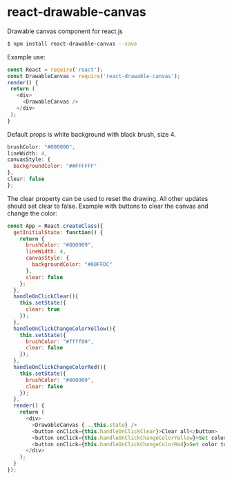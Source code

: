 # react-drawable-canvas
Drawable canvas component for react.js

```bash
$ npm install react-drawable-canvas --save
```
Example use:
 ```js
const React = require('react');
const DrawableCanvas = require('react-drawable-canvas');
render() {
  return (
    <div>
      <DrawableCanvas />
    </div>
  );
}
```
Default props is white background with black brush, size 4.
```js
brushColor: "#000000",
lineWidth: 4,
canvasStyle: {
  backgroundColor: "##FFFFFF"
},
clear: false
};
```
The clear property can be used to reset the drawing. All other updates should set clear to false.
Example with buttons to clear the canvas and change the color:
```js
const App = React.createClass({
  getInitialState: function() {
    return {
      brushColor: "#800909",
      lineWidth: 4,
      canvasStyle: {
        backgroundColor: "#00FFDC"
      },
      clear: false
    };
  },
  handleOnClickClear(){
    this.setState({
      clear: true
    });
  },
  handleOnClickChangeColorYellow(){
    this.setState({
      brushColor: "#ffff00",
      clear: false
    });
  },
  handleOnClickChangeColorRed(){
    this.setState({
      brushColor: "#800909",
      clear: false
    });
  },
  render() {
    return (
      <div>
        <DrawableCanvas {...this.state} />
        <button onClick={this.handleOnClickClear}>Clear all</button>
        <button onClick={this.handleOnClickChangeColorYellow}>Set color to Yellow</button>
        <button onClick={this.handleOnClickChangeColorRed}>Set color to Red</button>
      </div>
    );
  }
});
```
